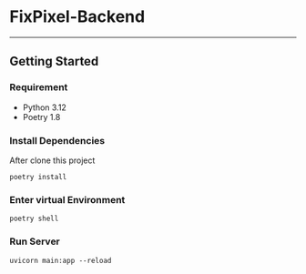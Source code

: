 # FixPixel-Backend

---

## Getting Started

### Requirement

- Python 3.12
- Poetry 1.8

### Install Dependencies

After clone this project

```shell
poetry install
```

### Enter virtual Environment

```shell
poetry shell
```

### Run Server

```shell
uvicorn main:app --reload
```